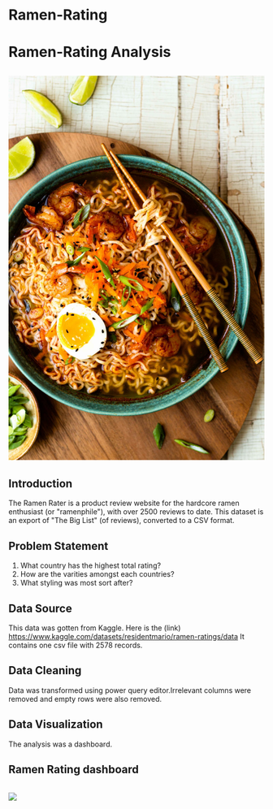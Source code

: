 # Ramen-Rating

# Ramen-Rating Analysis

![](ramen.jpg)
---

## Introduction
The Ramen Rater is a product review website for the hardcore ramen enthusiast (or "ramenphile"), with over 2500 reviews to date. This dataset is an export of "The Big List" (of reviews), converted to a CSV format.

## Problem Statement
1.	What country has the highest total rating?
2.	How are the varities amongst each countries?
3.	What styling was most sort after?

## Data Source
This data was gotten from Kaggle. Here is the (link) https://www.kaggle.com/datasets/residentmario/ramen-ratings/data
It contains one csv file with 2578 records.

## Data Cleaning
Data was transformed using power query editor.Irrelevant columns were removed and empty rows were also removed.

## Data Visualization
The analysis was a dashboard.

## Ramen Rating dashboard
![](Ramen_Ratings.png)
---
